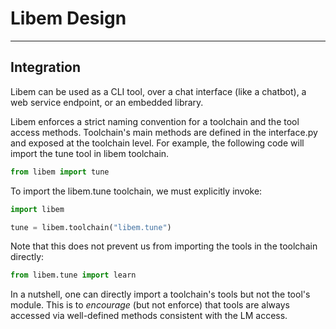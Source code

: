 # Libem Design
----------------

## Integration

Libem can be used as a CLI tool, over a chat interface (like a chatbot), a web service endpoint, or an embedded library.

Libem enforces a strict naming convention for a toolchain and the tool access methods.
Toolchain's main methods are defined in the interface.py and exposed at the toolchain level.
For example, the following code will import the tune tool in libem toolchain.

```python
from libem import tune
```

To import the libem.tune toolchain, we must explicitly invoke:

```python 
import libem

tune = libem.toolchain("libem.tune") 
```

Note that this does not prevent us from importing the tools in the toolchain directly:

```python
from libem.tune import learn
```

In a nutshell, one can directly import a toolchain's tools but not the tool's module.
This is to _encourage_ (but not enforce) that tools are always accessed via well-defined methods consistent with the LM
access.